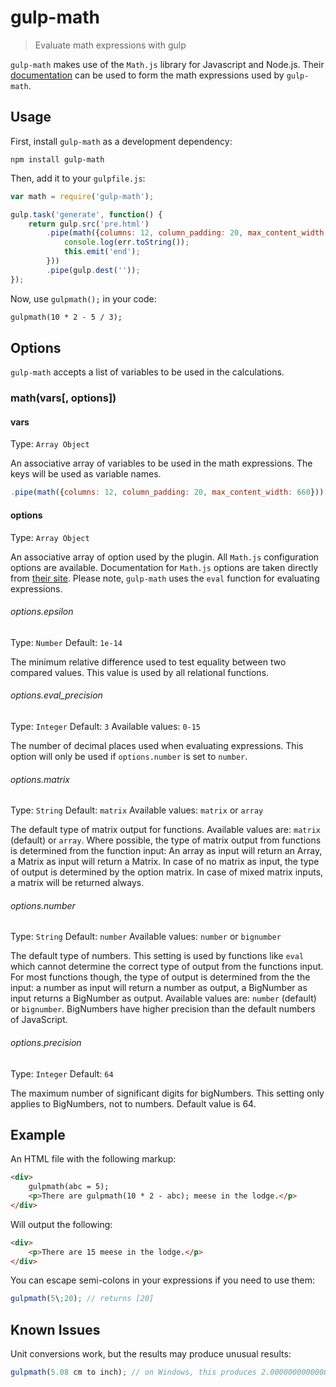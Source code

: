 # gulp-math
> Evaluate math expressions with gulp

`gulp-math` makes use of the `Math.js` library for Javascript and Node.js. Their [documentation](http://mathjs.org/docs) can be used to form the math expressions used by `gulp-math`.

## Usage

First, install `gulp-math` as a development dependency:

```shell
npm install gulp-math
```

Then, add it to your `gulpfile.js`:

```javascript
var math = require('gulp-math');

gulp.task('generate', function() {
    return gulp.src('pre.html')
        .pipe(math({columns: 12, column_padding: 20, max_content_width: 660}).on('error', function(err) {
            console.log(err.toString());
            this.emit('end');
        }))
        .pipe(gulp.dest(''));
});
```

Now, use `gulpmath();` in your code:

```html
gulpmath(10 * 2 - 5 / 3);
```

## Options

`gulp-math` accepts a list of variables to be used in the calculations.

### math(vars[, options])

#### vars
Type: `Array Object`

An associative array of variables to be used in the math expressions. The keys will be used as variable names.

```javascript
.pipe(math({columns: 12, column_padding: 20, max_content_width: 660}))
```

#### options
Type: `Array Object`

An associative array of option used by the plugin. All `Math.js` configuration options are available. Documentation for `Math.js` options are taken directly from [their site](http://mathjs.org/docs/configuration.html). Please note, `gulp-math` uses the `eval` function for evaluating expressions.

###### options.epsilon
Type: `Number` Default: `1e-14`

The minimum relative difference used to test equality between two compared values. This value is used by all relational functions.

###### options.eval_precision
Type: `Integer` Default: `3` Available values: `0-15`

The number of decimal places used when evaluating expressions. This option will only be used if `options.number` is set to `number`.

###### options.matrix
Type: `String` Default: `matrix` Available values: `matrix` or `array`

The default type of matrix output for functions. Available values are: `matrix` (default) or `array`. Where possible, the type of matrix output from functions is determined from the function input: An array as input will return an Array, a Matrix as input will return a Matrix. In case of no matrix as input, the type of output is determined by the option matrix. In case of mixed matrix inputs, a matrix will be returned always.

###### options.number
Type: `String` Default: `number` Available values: `number` or `bignumber`

The default type of numbers. This setting is used by functions like `eval` which cannot determine the correct type of output from the functions input. For most functions though, the type of output is determined from the the input: a number as input will return a number as output, a BigNumber as input returns a BigNumber as output. Available values are: `number` (default) or `bignumber`. BigNumbers have higher precision than the default numbers of JavaScript.

###### options.precision
Type: `Integer` Default: `64`

The maximum number of significant digits for bigNumbers. This setting only applies to BigNumbers, not to numbers. Default value is 64.

## Example

An HTML file with the following markup:

```html
<div>
    gulpmath(abc = 5);
    <p>There are gulpmath(10 * 2 - abc); meese in the lodge.</p>
</div>
```

Will output the following:

```html
<div>
    <p>There are 15 meese in the lodge.</p>
</div>
```

You can escape semi-colons in your expressions if you need to use them:

```javascript
gulpmath(5\;20); // returns [20]
```

## Known Issues

Unit conversions work, but the results may produce unusual results:

```javascript
gulpmath(5.08 cm to inch); // on Windows, this produces 2.0000000000000004 inch
```